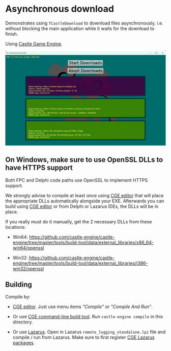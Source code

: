 # Asynchronous download

Demonstrates using `TCastleDownload` to download files asynchronously, i.e. without blocking the main application while it waits for the download to finish.

Using [Castle Game Engine](https://castle-engine.io/).

![Screenshot](screenshot.png)

## On Windows, make sure to use OpenSSL DLLs to have HTTPS support

Both FPC and Delphi code paths use OpenSSL to implement HTTPS support.

We strongly advise to compile at least once using [CGE editor](https://castle-engine.io/editor) that will place the appropriate DLLs automatically alongside your EXE. Afterwards you can build using [CGE editor](https://castle-engine.io/editor) or from Delphi or Lazarus IDEs, the DLLs will be in place.

If you really must do it manually, get the 2 necessary DLLs from these locations:

- Win64: https://github.com/castle-engine/castle-engine/tree/master/tools/build-tool/data/external_libraries/x86_64-win64/openssl

- Win32: https://github.com/castle-engine/castle-engine/tree/master/tools/build-tool/data/external_libraries/i386-win32/openssl

## Building

Compile by:

- [CGE editor](https://castle-engine.io/editor). Just use menu items _"Compile"_ or _"Compile And Run"_.

- Or use [CGE command-line build tool](https://castle-engine.io/build_tool). Run `castle-engine compile` in this directory.

- Or use [Lazarus](https://www.lazarus-ide.org/). Open in Lazarus `remote_logging_standalone.lpi` file and compile / run from Lazarus. Make sure to first register [CGE Lazarus packages](https://castle-engine.io/lazarus).
